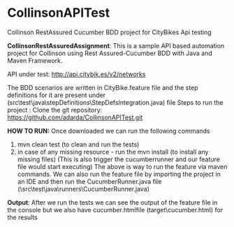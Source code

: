 # CollinsonAPITest
Collinson RestAssured Cucumber BDD project for CityBikes Api testing

**CollinsonRestAssuredAssignment**: This is a sample API based automation project for Collinson using Rest Assured-Cucumber BDD with Java and Maven Framework.

API under test: http://api.citybik.es/v2/networks

The BDD scenarios are written in CityBike.feature file and the step definitions for it are present under (src\test\java\stepDefinitions\StepDefsIntegration.java) file
Steps to run the project : Clone the git repository:  https://github.com/adarda/CollinsonAPITest.git

**HOW TO RUN:**
Once downloaded we can run the following commands
1)	mvn clean test (to clean and run the tests)
2)	in case of any missing resource - run the mvn install (to install any missing files) (This is also trigger the cucumberrunner and our feature file would start executing) The above is way to run the feature via maven commands.
We can also run the feature file by importing the project in an IDE and then run the CucumberRunner.java file (\src\test\java\runners\CucumberRunner.java)

**Output**: After we run the tests we can see the output of the feature file in the console but we also have cucumber.htmlfile (target\cucumber.html) for the results
